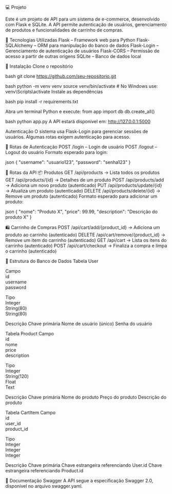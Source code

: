 💻 Projeto

Este é um projeto de API para um sistema de e-commerce, desenvolvido com Flask e SQLite. A API permite autenticação de usuários, gerenciamento de produtos e
 funcionalidades de carrinho de compras.

 

🚀  Tecnologias Utilizadas
Flask – Framework web para Python
Flask-SQLAlchemy – ORM para manipulação do banco de dados
Flask-Login – Gerenciamento de autenticação de usuários
Flask-CORS – Permissão de acesso a partir de outras origens
SQLite – Banco de dados local


🔧 Instalação
Clone o repositório

bash
git clone https://github.com/seu-repositorio.git

bash
python -m venv venv
source venv/bin/activate  # No Windows use: venv\Scripts\activate
Instale as dependências

bash
pip install -r requirements.txt

Abra um terminal Python e execute:
from app import db
db.create_all()

bash
python app.py
A API estará disponível em: http://127.0.0.1:5000

Autenticação
O sistema usa Flask-Login para gerenciar sessões de usuários. Algumas rotas exigem autenticação para acesso.



📌 Rotas de Autenticação
POST /login – Login de usuário
POST /logout – Logout do usuário
Formato esperado para login:

json
{
  "username": "usuario123",
  "password": "senha123"
}



🛒 Rotas da API
📦 Produtos
GET /api/products → Lista todos os produtos
GET /api/products/{id} → Detalhes de um produto
POST /api/products/add → Adiciona um novo produto (autenticado)
PUT /api/products/update/{id} → Atualiza um produto (autenticado)
DELETE /api/products/delete/{id} → Remove um produto (autenticado)
Formato esperado para adicionar um produto:

json
{
  "nome": "Produto X",
  "price": 99.99,
  "description": "Descrição do produto X"
}



🛍️ Carrinho de Compras
POST /api/cart/add/{product_id} → Adiciona um produto ao carrinho (autenticado)
DELETE /api/cart/remove/{product_id} → Remove um item do carrinho (autenticado)
GET /api/cart → Lista os itens do carrinho (autenticado)
POST /api/cart/checkout → Finaliza a compra e limpa o carrinho (autenticado)



📂 Estrutura do Banco de Dados
Tabela User

Campo	        	           
id	                
username         
password	        

Tipo	           
Integer	         
String(80)      
String(80)	      
   
 Descrição
 Chave primária
 Nome de usuário (único)
 Senha do usuário



Tabela Product
Campo           
id	             
nome	        
price           	
description	       


Tipo             	
Integer	       
String(120)	   
Float       
Text	       


Descrição
Chave primária
Nome do produto
Preço do produto
Descrição do produto




Tabela CartItem
Campo	          
id	           
user_id	      
product_id   	

   Tipo	         
 Integer       
 Integer	      
 Integer        	


Descrição
Chave primária
Chave estrangeira referenciando User.id
Chave estrangeira referenciando Product.id


📘 Documentação Swagger
A API segue a especificação Swagger 2.0, disponível no arquivo swagger.yaml.
